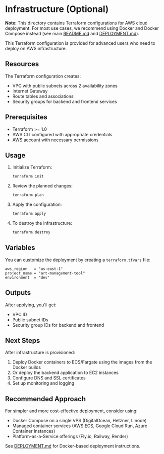 # Infrastructure (Optional)

**Note**: This directory contains Terraform configurations for AWS cloud deployment. For most use cases, we recommend using Docker and Docker Compose instead (see main [README.md](../README.md) and [DEPLOYMENT.md](../DEPLOYMENT.md)).

This Terraform configuration is provided for advanced users who need to deploy on AWS infrastructure.

## Resources

The Terraform configuration creates:
- VPC with public subnets across 2 availability zones
- Internet Gateway
- Route tables and associations
- Security groups for backend and frontend services

## Prerequisites

- Terraform >= 1.0
- AWS CLI configured with appropriate credentials
- AWS account with necessary permissions

## Usage

1. Initialize Terraform:
   ```bash
   terraform init
   ```

2. Review the planned changes:
   ```bash
   terraform plan
   ```

3. Apply the configuration:
   ```bash
   terraform apply
   ```

4. To destroy the infrastructure:
   ```bash
   terraform destroy
   ```

## Variables

You can customize the deployment by creating a `terraform.tfvars` file:

```hcl
aws_region   = "us-east-1"
project_name = "art-management-tool"
environment  = "dev"
```

## Outputs

After applying, you'll get:
- VPC ID
- Public subnet IDs
- Security group IDs for backend and frontend

## Next Steps

After infrastructure is provisioned:
1. Deploy Docker containers to ECS/Fargate using the images from the Docker builds
2. Or deploy the backend application to EC2 instances
3. Configure DNS and SSL certificates
4. Set up monitoring and logging

## Recommended Approach

For simpler and more cost-effective deployment, consider using:
- Docker Compose on a single VPS (DigitalOcean, Hetzner, Linode)
- Managed container services (AWS ECS, Google Cloud Run, Azure Container Instances)
- Platform-as-a-Service offerings (Fly.io, Railway, Render)

See [DEPLOYMENT.md](../DEPLOYMENT.md) for Docker-based deployment instructions.
